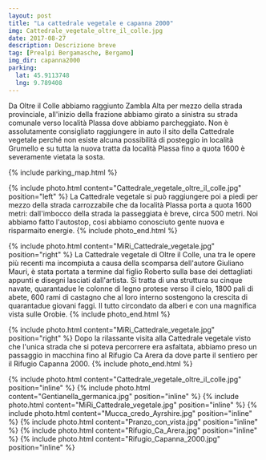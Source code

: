 ```yaml
---
layout: post
title: "La cattedrale vegetale e capanna 2000"
img: Cattedrale_vegetale_oltre_il_colle.jpg
date: 2017-08-27
description: Descrizione breve
tag: [Prealpi Bergamasche, Bergamo]
img_dir: capanna2000
parking:
  lat: 45.9113748
  lng: 9.789408
---
```


Da Oltre il Colle abbiamo raggiunto Zambla Alta per mezzo della strada provinciale, all'inizio della frazione abbiamo girato a sinistra su strada comunale verso località Plassa dove abbiamo parcheggiato.
Non è assolutamente consigliato raggiungere in auto il sito della Cattedrale vegetale perché non esiste alcuna possibilità di posteggio in località Grumello e su tutta la nuova tratta da località Plassa fino a quota 1600 è severamente vietata la sosta.

{% include parking_map.html %}

{% include photo.html content="Cattedrale_vegetale_oltre_il_colle.jpg" position="left" %}
La Cattedrale vegetale si può raggiungere poi a piedi per mezzo della strada carrozzabile che da località Plassa porta a quota 1600 metri: dall'imbocco della strada la passeggiata è breve, circa 500 metri. Noi abbiamo fatto l'autostop, cosi abbiamo conosciuto gente nuova e risparmaito energie. 
{% include photo_end.html %}

{% include photo.html content="MiRi_Cattedrale_vegetale.jpg" position="right" %}
La Cattedrale vegetale di Oltre il Colle, una tra le opere più recenti ma incompiuta a causa della scomparsa dell'autore Giuliano Mauri, è stata portata a termine dal figlio Roberto sulla base dei dettagliati appunti e disegni lasciati dall'artista.
Si tratta di una struttura su cinque navate, quarantadue le colonne di legno protese verso il cielo, 1800 pali di abete, 600 rami di castagno che al loro interno sostengono la crescita di quarantadue giovani faggi. Il tutto circondato da alberi e con una magnifica vista sulle Orobie.
{% include photo_end.html %}

{% include photo.html content="MiRi_Cattedrale_vegetale.jpg" position="right" %}
Dopo la rilassante visita alla Cattedrale vegetale visto che l'unica strada che si poteva percorrere era asfaltata, abbiamo preso un passaggio in macchina fino al Rifugio Ca Arera da dove parte il sentiero per il Rifugio Capanna 2000. 
{% include photo_end.html %}

<div>
{% include photo.html content="Cattedrale_vegetale_oltre_il_colle.jpg" position="inline" %}
{% include photo.html content="Gentianella_germanica.jpg" position="inline" %}
{% include photo.html content="MiRi_Cattedrale_vegetale.jpg" position="inline" %}
{% include photo.html content="Mucca_credo_Ayrshire.jpg" position="inline" %}
{% include photo.html content="Pranzo_con_vista.jpg" position="inline" %}
{% include photo.html content="Rifugio_Ca_Arera.jpg" position="inline" %}
{% include photo.html content="Rifugio_Capanna_2000.jpg" position="inline" %}
</div>

